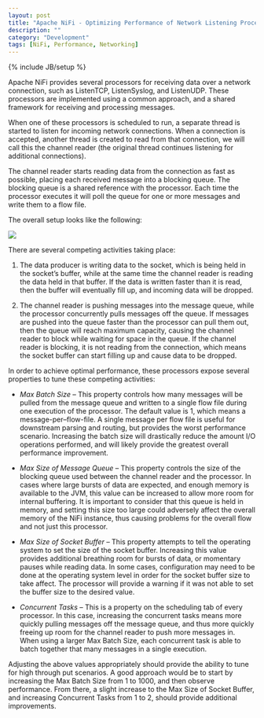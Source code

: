 ```yaml
---
layout: post
title: "Apache NiFi - Optimizing Performance of Network Listening Processors"
description: ""
category: "Development"
tags: [NiFi, Performance, Networking]
---
```

{% include JB/setup %}

Apache NiFi provides several processors for receiving data over a network connection, such as ListenTCP, ListenSyslog,
and ListenUDP. These processors are implemented using a common approach, and a shared framework for receiving and
processing messages.

When one of these processors is scheduled to run, a separate thread is started to listen for incoming network connections.
When a connection is accepted, another thread is created to read from that connection, we will call this the channel
reader (the original thread continues listening for additional connections).  

The channel reader starts reading data from the connection as fast as possible, placing each received message into a
blocking queue. The blocking queue is a shared reference with the processor. Each time the processor executes it will
poll the queue for one or more messages and write them to a flow file.

The overall setup looks like the following:  

<img src="{{ BASE_PATH }}/assets/images/nifi-network-listener/network-listener-diagram.png" class="img-responsive">

There are several competing activities taking place:

1.	The data producer is writing data to the socket, which is being held in the socket’s buffer, while at the same time the channel reader is reading the data held in that buffer. If the data is written faster than it is read, then the buffer will eventually fill up, and incoming data will be dropped.

2.	The channel reader is pushing messages into the message queue, while the processor concurrently pulls messages off the queue. If messages are pushed into the queue faster than the processor can pull them out, then the queue will reach maximum capacity, causing the channel reader to block while waiting for space in the queue. If the channel reader is blocking, it is not reading from the connection, which means the socket buffer can start filling up and cause data to be dropped.

In order to achieve optimal performance, these processors expose several properties to tune these competing activities:

*	*Max Batch Size* – This property controls how many messages will be pulled from the message queue and written to a single flow file during one execution of the processor. The default value is 1, which means a message-per–flow-file. A single message per flow file is useful for downstream parsing and routing, but provides the worst performance scenario. Increasing the batch size will drastically reduce the amount I/O operations performed, and will likely provide the greatest overall performance improvement.

*	*Max Size of Message Queue* – This property controls the size of the blocking queue used between the channel reader and the processor.  In cases where large bursts of data are expected, and enough memory is available to the JVM, this value can be increased to allow more room for internal buffering. It is important to consider that this queue is held in memory, and setting this size too large could adversely affect the overall memory of the NiFi instance, thus causing problems for the overall flow and not just this processor.

*	*Max Size of Socket Buffer* – This property attempts to tell the operating system to set the size of the socket buffer. Increasing this value provides additional breathing room for bursts of data, or momentary pauses while reading data. In some cases, configuration may need to be done at the operating system level in order for the socket buffer size to take affect. The processor will provide a warning if it was not able to set the buffer size to the desired value.

*	*Concurrent Tasks* – This is a property on the scheduling tab of every processor. In this case, increasing the concurrent tasks means more quickly pulling messages off the message queue, and thus more quickly freeing up room for the channel reader to push more messages in. When using a larger Max Batch Size, each concurrent task is able to batch together that many messages in a single execution.

Adjusting the above values appropriately should provide the ability to tune for high through put scenarios. A good approach would be to start by increasing the Max Batch Size from 1 to 1000, and then observe performance. From there, a slight increase to the Max Size of Socket Buffer, and increasing Concurrent Tasks from 1 to 2, should provide additional improvements.  
